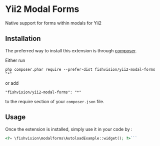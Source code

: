 Yii2 Modal Forms
================
Native support for forms within modals for Yii2

Installation
------------

The preferred way to install this extension is through [composer](http://getcomposer.org/download/).

Either run

```
php composer.phar require --prefer-dist fishvision/yii2-modal-forms "*"
```

or add

```
"fishvision/yii2-modal-forms": "*"
```

to the require section of your `composer.json` file.


Usage
-----

Once the extension is installed, simply use it in your code by  :

```php
<?= \fishvision\modalforms\AutoloadExample::widget(); ?>```